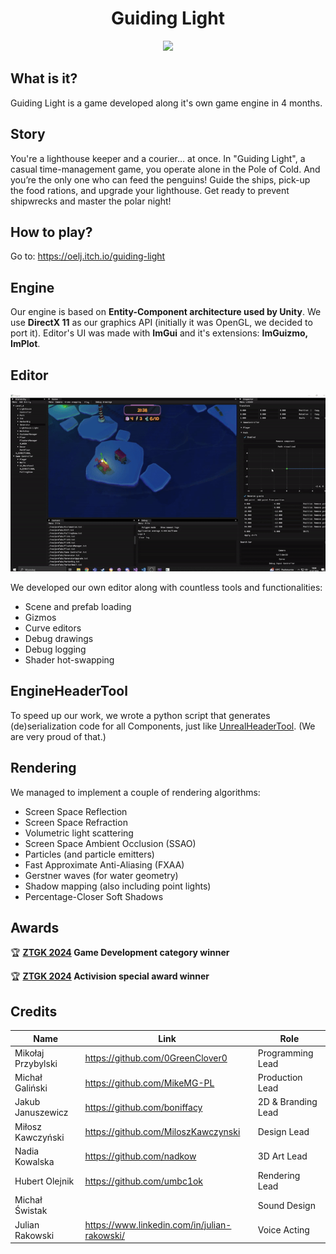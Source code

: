 
<h1 align="center"><b>Guiding Light</b></h3>

<p align="center">
  <img src="readme_files/game.gif" />
</p>


## What is it?
Guiding Light is a game developed along it's own game engine in 4 months.

## Story
You're a lighthouse keeper and a courier… at once. In "Guiding Light", a casual time-management game, you operate alone in the Pole of Cold. And you’re the only one who can feed the penguins! Guide the ships, pick-up the food rations, and upgrade your lighthouse. Get ready to prevent shipwrecks and master the polar night!

## How to play?
Go to: https://oelj.itch.io/guiding-light
## Engine
Our engine is based on **Entity-Component architecture used by Unity**. We use **DirectX 11** as our graphics API (initially it was OpenGL, we decided to port it). Editor's UI was made with **ImGui** and it's extensions: **ImGuizmo, ImPlot**. 

## Editor
<p align="center">
  <img src="readme_files/engine.gif" />
</p>
We developed our own editor along with countless tools and functionalities:

* Scene and prefab loading
* Gizmos
* Curve editors
* Debug drawings
* Debug logging
* Shader hot-swapping

## EngineHeaderTool
To speed up our work, we wrote a python script that generates (de)serialization code
for all Components, just like [UnrealHeaderTool](https://docs.unrealengine.com/4.27/en-US/ProductionPipelines/BuildTools/UnrealHeaderTool/). (We are very proud of that.)

## Rendering
We managed to implement a couple of rendering algorithms:
* Screen Space Reflection
* Screen Space Refraction
* Volumetric light scattering
* Screen Space Ambient Occlusion (SSAO)
* Particles (and particle emitters)
* Fast Approximate Anti-Aliasing (FXAA)
* Gerstner waves (for water geometry)
* Shadow mapping (also including point lights)
* Percentage-Closer Soft Shadows


## Awards
🏆 **[ZTGK 2024](https://gry.it.p.lodz.pl/main/index.php/pl/) Game Development category winner**

🏆 **[ZTGK 2024](https://gry.it.p.lodz.pl/main/index.php/pl/) Activision special award winner**

## Credits
| Name | Link | Role |
|------|--------|--------|
| Mikołaj Przybylski | https://github.com/0GreenClover0| Programming Lead |
| Michał Galiński | https://github.com/MikeMG-PL| Production Lead |
| Jakub Januszewicz  | https://github.com/boniffacy | 2D & Branding Lead |
| Miłosz Kawczyński  | https://github.com/MiloszKawczynski | Design Lead |
| Nadia Kowalska  | https://github.com/nadkow | 3D Art Lead |
| Hubert Olejnik | https://github.com/umbc1ok | Rendering Lead |
| Michał Świstak | | Sound Design |
| Julian Rakowski |https://www.linkedin.com/in/julian-rakowski/ |  Voice Acting |
